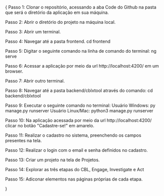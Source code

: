 {
  Passo 1: Clonar o repositório, acessando a aba Code do Github na pasta que será o diretório da aplicação em sua máquina.
  
  Passo 2: Abrir o diretório do projeto na máquina local.
  
  Passo 3: Abrir um terminal.
  
  Passo 4: Navegar até a pasta frontend.
            cd frontend
  
  Passo 5: Digitar o seguinte comando na linha de comando do terminal:
            ng serve
  
  Passo 6: Acessar a aplicação por meio da url http://localhost:4200/ em um browser.

  Passo 7: Abrir outro terminal.

  Passo 8: Navegar até a pasta backend/cblxtool através do comando:
            cd backend/cblxtool
  
  Passo 9: Executar o seguinte comando no terminal:
          Usuário Windows:
              py manage.py runserver
          Usuário Linux/Mac:
              python3 manage.py runserver
  
  Passo 10: Na aplicação acessada por meio da url http://localhost:4200/ clicar no botão "Cadastre-se!" em amarelo.

  Passo 11: Realizar o cadastro no sistema, preenchendo os campos presentes na tela.

  Passo 12: Realizar o login com o email e senha definidos no cadastro.

  Passo 13: Criar um projeto na tela de Projetos.

  Passo 14: Explorar as três etapas do CBL, Engage, Investigate e Act

  Passo 15: Adiconar elementos nas páginas próprias de cada etapa.

}

